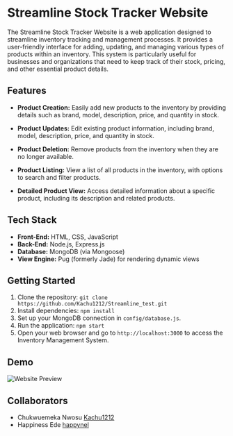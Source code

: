 # Streamline Stock Tracker Website

The Streamline Stock Tracker Website is a web application designed to streamline inventory tracking and management processes. It provides a user-friendly interface for adding, updating, and managing various types of products within an inventory. This system is particularly useful for businesses and organizations that need to keep track of their stock, pricing, and other essential product details.

## Features

- **Product Creation:** Easily add new products to the inventory by providing details such as brand, model, description, price, and quantity in stock.

- **Product Updates:** Edit existing product information, including brand, model, description, price, and quantity in stock.

- **Product Deletion:** Remove products from the inventory when they are no longer available.

- **Product Listing:** View a list of all products in the inventory, with options to search and filter products.

- **Detailed Product View:** Access detailed information about a specific product, including its description and related products.

## Tech Stack

- **Front-End:** HTML, CSS, JavaScript
- **Back-End:** Node.js, Express.js
- **Database:** MongoDB (via Mongoose)
- **View Engine:** Pug (formerly Jade) for rendering dynamic views

## Getting Started

1. Clone the repository: `git clone https://github.com/Kachu1212/Streamline_test.git`
2. Install dependencies: `npm install`
3. Set up your MongoDB connection in `config/database.js`.
4. Run the application: `npm start`
5. Open your web browser and go to `http://localhost:3000` to access the Inventory Management System.

## Demo

![Website Preview](/assets/website_preview.gif)

## Collaborators
- Chukwuemeka Nwosu [Kachu1212](https://github.com/Kachu1212)
- Happiness Ede [happynel](https://github.com/happynel)
